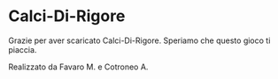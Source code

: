 # Calci-Di-Rigore

Grazie per aver scaricato Calci-Di-Rigore. Speriamo che questo gioco ti piaccia.

Realizzato da Favaro M. e Cotroneo A.
